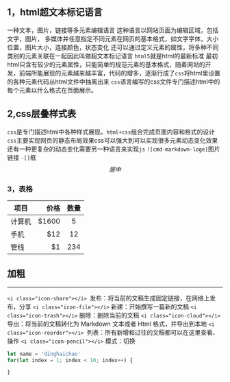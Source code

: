 ## 1，html超文本标记语言
一种文本，图片，链接等多元素编辑语言
这种语言以网站页面为编辑区域，包括文字，图片， 多媒体并任意指定不同元素在网页的基本格式，如文字字体，大小 位置，图片大小，连接颜色，状态变化
还可以通过定义元素的属性，将多种不同类别的元素关联在一起因此叫做超文本标记语言
`html5`就是html的最新标准
最初html只含有较少的元素属性，只能简单的规范元素的基本格式，随着网站的开发，前端所能展现的元素越来越丰富，代码的增多，逐渐行成了`css`将html里设置的各种元素代码丛html文件中抽离出来
`css`语言编写的css文件专门描述html中的每个元素以什么格式在页面展示。
## 2,css层叠样式表
`css`是专门描述html中各种样式展现。`html+css`组合完成页面内容和格式的设计
`css`主要实现网页的静态布局效果css可以强大到可以实现很多元素动态变化效果
还有一种更复杂的动态变化需要另一种语言来实现`js`
`![cmd-markdown-loge]`图片链接
`-[]`框
$$居中$$
### 3，表格

| 项目        | 价格   |  数量  |
| --------   | -----:  | :----:  |
| 计算机     | \$1600 |   5     |
| 手机        |   \$12   |   12   |
| 管线        |    \$1    |  234  |

## 加粗 ##
 
 ----

`<i class="icon-share"></i> `发布：将当前的文稿生成固定链接，在网络上发布，分享
`<i class="icon-file"></i>` 新建：开始撰写一篇新的文稿
`<i class="icon-trash"></i>` 删除：删除当前的文稿
`<i class="icon-cloud"></i>` 导出：将当前的文稿转化为 Markdown 文本或者 Html 格式，并导出到本地
`<i class="icon-reorder"></i> `列表：所有新增和过往的文稿都可以在这里查看、操作
`<i class="icon-pencil"></i>` 模式：切换

```javascript
let name = 'dinghaichao'
for(let index = 1; index < 10; index++) {

}
```